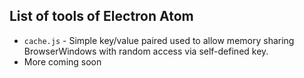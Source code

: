 List of tools of Electron Atom
------------------
- `cache.js` - Simple key/value paired used to allow memory sharing BrowserWindows with random access via self-defined key. 
- More coming soon
